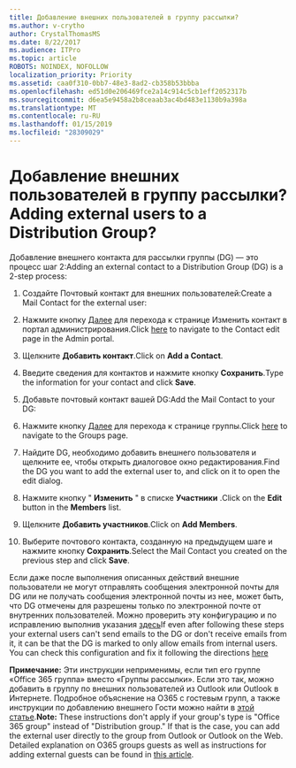 ```yaml
---
title: Добавление внешних пользователей в группу рассылки?
ms.author: v-crytho
author: CrystalThomasMS
ms.date: 8/22/2017
ms.audience: ITPro
ms.topic: article
ROBOTS: NOINDEX, NOFOLLOW
localization_priority: Priority
ms.assetid: caa0f310-0bb7-48e3-8ad2-cb358b53bbba
ms.openlocfilehash: ed51d0e206469fce2a14c914c5cb1eff2052317b
ms.sourcegitcommit: d6ea5e9458a2b8ceaab3ac4bd483e1130b9a398a
ms.translationtype: MT
ms.contentlocale: ru-RU
ms.lasthandoff: 01/15/2019
ms.locfileid: "28309029"
---
```

# <a name="adding-external-users-to-a-distribution-group"></a><span data-ttu-id="f49a1-102">Добавление внешних пользователей в группу рассылки?</span><span class="sxs-lookup"><span data-stu-id="f49a1-102">Adding external users to a Distribution Group?</span></span>

<span data-ttu-id="f49a1-103">Добавление внешнего контакта для рассылки группы (DG) — это процесс шаг 2:</span><span class="sxs-lookup"><span data-stu-id="f49a1-103">Adding an external contact to a Distribution Group (DG) is a 2-step process:</span></span>
  
1. <span data-ttu-id="f49a1-104">Создайте Почтовый контакт для внешних пользователей:</span><span class="sxs-lookup"><span data-stu-id="f49a1-104">Create a Mail Contact for the external user:</span></span>
    
1. <span data-ttu-id="f49a1-105">Нажмите кнопку [Далее](https://support.office.com/article/https://portal.office.com/adminportal/home.aspx#/Contact) для перехода к странице Изменить контакт в портал администрирования.</span><span class="sxs-lookup"><span data-stu-id="f49a1-105">Click [here](https://support.office.com/article/https://portal.office.com/adminportal/home.aspx#/Contact) to navigate to the Contact edit page in the Admin portal.</span></span> 
    
2. <span data-ttu-id="f49a1-106">Щелкните **Добавить контакт**.</span><span class="sxs-lookup"><span data-stu-id="f49a1-106">Click on **Add a Contact**.</span></span>
    
3. <span data-ttu-id="f49a1-107">Введите сведения для контактов и нажмите кнопку **Сохранить**.</span><span class="sxs-lookup"><span data-stu-id="f49a1-107">Type the information for your contact and click **Save**.</span></span>
    
2. <span data-ttu-id="f49a1-108">Добавьте почтовый контакт вашей DG:</span><span class="sxs-lookup"><span data-stu-id="f49a1-108">Add the Mail Contact to your DG:</span></span>
    
1. <span data-ttu-id="f49a1-109">Нажмите кнопку [Далее](https://support.office.com/article/https://portal.office.com/adminportal/home.aspx#/groups) для перехода к странице группы.</span><span class="sxs-lookup"><span data-stu-id="f49a1-109">Click [here](https://support.office.com/article/https://portal.office.com/adminportal/home.aspx#/groups) to navigate to the Groups page.</span></span> 
    
2. <span data-ttu-id="f49a1-110">Найдите DG, необходимо добавить внешнего пользователя и щелкните ее, чтобы открыть диалоговое окно редактирования.</span><span class="sxs-lookup"><span data-stu-id="f49a1-110">Find the DG you want to add the external user to, and click on it to open the edit dialog.</span></span>
    
3. <span data-ttu-id="f49a1-111">Нажмите кнопку " **Изменить** " в списке **Участники** .</span><span class="sxs-lookup"><span data-stu-id="f49a1-111">Click on the **Edit** button in the **Members** list.</span></span> 
    
4. <span data-ttu-id="f49a1-112">Щелкните **Добавить участников**.</span><span class="sxs-lookup"><span data-stu-id="f49a1-112">Click on **Add Members**.</span></span>
    
5. <span data-ttu-id="f49a1-113">Выберите почтового контакта, созданную на предыдущем шаге и нажмите кнопку **Сохранить**.</span><span class="sxs-lookup"><span data-stu-id="f49a1-113">Select the Mail Contact you created on the previous step and click **Save**.</span></span>
    
<span data-ttu-id="f49a1-p101">Если даже после выполнения описанных действий внешние пользователи не могут отправлять сообщения электронной почты для DG или не получать сообщения электронной почты из нее, может быть, что DG отмечены для разрешены только по электронной почте от внутренних пользователей. Можно проверить эту конфигурацию и по исправлению выполнив указания [здесь](https://support.office.com/article/https://support.office.com/article/Fix-email-delivery-issues-for-error-code-5-7-133-in-Office-365-991abc19-7756-438f-abcb-39f69b80f284.aspx)</span><span class="sxs-lookup"><span data-stu-id="f49a1-p101">If even after following these steps your external users can't send emails to the DG or don't receive emails from it, it can be that the DG is marked to only allow emails from internal users. You can check this configuration and fix it following the directions [here](https://support.office.com/article/https://support.office.com/article/Fix-email-delivery-issues-for-error-code-5-7-133-in-Office-365-991abc19-7756-438f-abcb-39f69b80f284.aspx)</span></span>
  
 <span data-ttu-id="f49a1-p102">**Примечание:** Эти инструкции неприменимы, если тип его группе «Office 365 группа» вместо «Группы рассылки». Если это так, можно добавить в группу по внешних пользователей из Outlook или Outlook в Интернете. Подробное объяснение на O365 с гостевым групп, а также инструкции по добавлению внешнего Гости можно найти в [этой статье](https://support.office.com/article/https://support.office.com/article/Guest-access-in-Office-365-Groups-bfc7a840-868f-4fd6-a390-f347bf51aff6.aspx).</span><span class="sxs-lookup"><span data-stu-id="f49a1-p102">**Note:** These instructions don't apply if your group's type is "Office 365 group" instead of "Distribution group." If that is the case, you can add the external user directly to the group from Outlook or Outlook on the Web. Detailed explanation on O365 groups guests as well as instructions for adding external guests can be found in [this article](https://support.office.com/article/https://support.office.com/article/Guest-access-in-Office-365-Groups-bfc7a840-868f-4fd6-a390-f347bf51aff6.aspx).</span></span>
  

